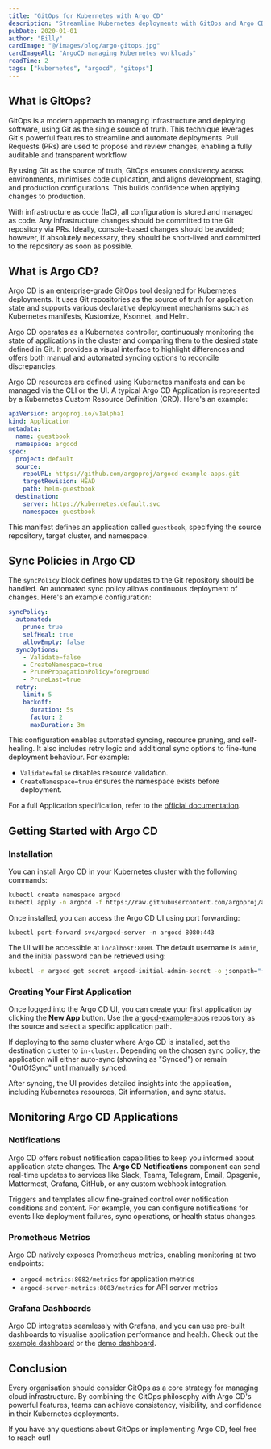 ```yaml
---
title: "GitOps for Kubernetes with Argo CD"
description: "Streamline Kubernetes deployments with GitOps and Argo CD."
pubDate: 2020-01-01
author: "Billy"
cardImage: "@/images/blog/argo-gitops.jpg"
cardImageAlt: "ArgoCD managing Kubernetes workloads"
readTime: 2
tags: ["kubernetes", "argocd", "gitops"]
---
```


## What is GitOps?

GitOps is a modern approach to managing infrastructure and deploying software, using Git as the single source of truth. This technique leverages Git's powerful features to streamline and automate deployments. Pull Requests (PRs) are used to propose and review changes, enabling a fully auditable and transparent workflow.

By using Git as the source of truth, GitOps ensures consistency across environments, minimises code duplication, and aligns development, staging, and production configurations. This builds confidence when applying changes to production.

With infrastructure as code (IaC), all configuration is stored and managed as code. Any infrastructure changes should be committed to the Git repository via PRs. Ideally, console-based changes should be avoided; however, if absolutely necessary, they should be short-lived and committed to the repository as soon as possible.

## What is Argo CD?

Argo CD is an enterprise-grade GitOps tool designed for Kubernetes deployments. It uses Git repositories as the source of truth for application state and supports various declarative deployment mechanisms such as Kubernetes manifests, Kustomize, Ksonnet, and Helm.

Argo CD operates as a Kubernetes controller, continuously monitoring the state of applications in the cluster and comparing them to the desired state defined in Git. It provides a visual interface to highlight differences and offers both manual and automated syncing options to reconcile discrepancies.

Argo CD resources are defined using Kubernetes manifests and can be managed via the CLI or the UI. A typical Argo CD Application is represented by a Kubernetes Custom Resource Definition (CRD). Here's an example:

```yaml
apiVersion: argoproj.io/v1alpha1
kind: Application
metadata:
  name: guestbook
  namespace: argocd
spec:
  project: default
  source:
    repoURL: https://github.com/argoproj/argocd-example-apps.git
    targetRevision: HEAD
    path: helm-guestbook
  destination:
    server: https://kubernetes.default.svc
    namespace: guestbook
```

This manifest defines an application called `guestbook`, specifying the source repository, target cluster, and namespace.

## Sync Policies in Argo CD

The `syncPolicy` block defines how updates to the Git repository should be handled. An automated sync policy allows continuous deployment of changes. Here's an example configuration:

```yaml
syncPolicy:
  automated:
    prune: true
    selfHeal: true
    allowEmpty: false
  syncOptions:
    - Validate=false
    - CreateNamespace=true
    - PrunePropagationPolicy=foreground
    - PruneLast=true
  retry:
    limit: 5
    backoff:
      duration: 5s
      factor: 2
      maxDuration: 3m
```

This configuration enables automated syncing, resource pruning, and self-healing. It also includes retry logic and additional sync options to fine-tune deployment behaviour. For example:

- `Validate=false` disables resource validation.
- `CreateNamespace=true` ensures the namespace exists before deployment.

For a full Application specification, refer to the [official documentation](https://argo-cd.readthedocs.io/en/stable/).

## Getting Started with Argo CD

### Installation

You can install Argo CD in your Kubernetes cluster with the following commands:

```bash
kubectl create namespace argocd
kubectl apply -n argocd -f https://raw.githubusercontent.com/argoproj/argo-cd/stable/manifests/install.yaml
```

Once installed, you can access the Argo CD UI using port forwarding:

```
kubectl port-forward svc/argocd-server -n argocd 8080:443
```

The UI will be accessible at `localhost:8080`. The default username is `admin`, and the initial password can be retrieved using:

```bash
kubectl -n argocd get secret argocd-initial-admin-secret -o jsonpath="{.data.password}" | base64 -d
```

### Creating Your First Application

Once logged into the Argo CD UI, you can create your first application by clicking the **New App** button. Use the [argocd-example-apps](https://github.com/argoproj/argocd-example-apps) repository as the source and select a specific application path.

If deploying to the same cluster where Argo CD is installed, set the destination cluster to `in-cluster`. Depending on the chosen sync policy, the application will either auto-sync (showing as "Synced") or remain "OutOfSync" until manually synced.

After syncing, the UI provides detailed insights into the application, including Kubernetes resources, Git information, and sync status.

## Monitoring Argo CD Applications

### Notifications

Argo CD offers robust notification capabilities to keep you informed about application state changes. The **Argo CD Notifications** component can send real-time updates to services like Slack, Teams, Telegram, Email, Opsgenie, Mattermost, Grafana, GitHub, or any custom webhook integration.

Triggers and templates allow fine-grained control over notification conditions and content. For example, you can configure notifications for events like deployment failures, sync operations, or health status changes.

### Prometheus Metrics

Argo CD natively exposes Prometheus metrics, enabling monitoring at two endpoints:

- `argocd-metrics:8082/metrics` for application metrics
- `argocd-server-metrics:8083/metrics` for API server metrics

### Grafana Dashboards

Argo CD integrates seamlessly with Grafana, and you can use pre-built dashboards to visualise application performance and health. Check out the [example dashboard](https://github.com/argoproj/argocd-example-dashboards) or the [demo dashboard](https://demo.argoproj.io).

## Conclusion

Every organisation should consider GitOps as a core strategy for managing cloud infrastructure. By combining the GitOps philosophy with Argo CD's powerful features, teams can achieve consistency, visibility, and confidence in their Kubernetes deployments.

If you have any questions about GitOps or implementing Argo CD, feel free to reach out!
